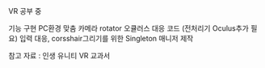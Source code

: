 VR 공부 중

기능 구현
PC환경 맞춤 카메라 rotator
오큘러스 대응 코드 (전처리기 Oculus추가 필요)
입력 대응, corsshair그리기를 위한 Singleton 매니저 제작


참고 자료 : 인생 유니티 VR 교과서
